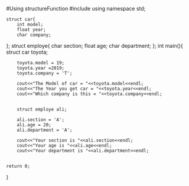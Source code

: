 #Using structureFunction 
	#include <iostream>
	using namespace std;

 	struct car{
 		int model;
 		float year;
 		char company;
};
	struct employe{
		char section;
		float age;
		char department;
	};
	int main(){
		struct car toyota;
		
		toyota.model = 19;
		toyota.year =2019;
		toyota.company = 'T';
		
		cout<<"The Model of car = "<<toyota.model<<endl;
		cout<<"The Year you get car = "<<toyota.year<<endl;
		cout<<"Which company is this = "<<toyota.company<<endl;
		
		
		struct employe ali;
	
		ali.section = 'A';
		ali.age = 20;
		ali.department = 'A';
		
		cout<<"Your section is "<<ali.section<<endl;
		cout<<"Your age is "<<ali.age<<endl;
		cout<<"Your department is "<<ali.department<<endl;
		
		
	return 0;
}
